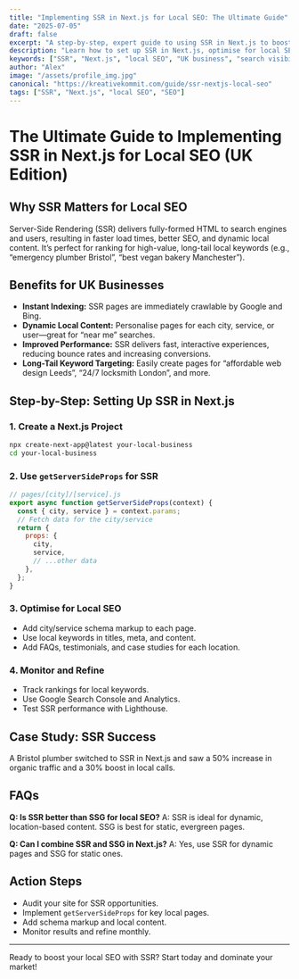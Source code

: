 ```yaml
---
title: "Implementing SSR in Next.js for Local SEO: The Ultimate Guide"
date: "2025-07-05"
draft: false
excerpt: "A step-by-step, expert guide to using SSR in Next.js to boost your local SEO and dominate search visibility."
description: "Learn how to set up SSR in Next.js, optimise for local SEO, and improve your site’s rankings for long-tail local keywords."
keywords: ["SSR", "Next.js", "local SEO", "UK business", "search visibility", "long-tail keywords"]
author: "Alex"
image: "/assets/profile_img.jpg"
canonical: "https://kreativekommit.com/guide/ssr-nextjs-local-seo"
tags: ["SSR", "Next.js", "local SEO", "SEO"]
---
```


# The Ultimate Guide to Implementing SSR in Next.js for Local SEO (UK Edition)

## Why SSR Matters for Local SEO
Server-Side Rendering (SSR) delivers fully-formed HTML to search engines and users, resulting in faster load times, better SEO, and dynamic local content. It’s perfect for ranking for high-value, long-tail local keywords (e.g., “emergency plumber Bristol”, “best vegan bakery Manchester”).

## Benefits for UK Businesses
- **Instant Indexing:** SSR pages are immediately crawlable by Google and Bing.
- **Dynamic Local Content:** Personalise pages for each city, service, or user—great for “near me” searches.
- **Improved Performance:** SSR delivers fast, interactive experiences, reducing bounce rates and increasing conversions.
- **Long-Tail Keyword Targeting:** Easily create pages for “affordable web design Leeds”, “24/7 locksmith London”, and more.

## Step-by-Step: Setting Up SSR in Next.js

### 1. Create a Next.js Project
```bash
npx create-next-app@latest your-local-business
cd your-local-business
```

### 2. Use `getServerSideProps` for SSR
```js
// pages/[city]/[service].js
export async function getServerSideProps(context) {
  const { city, service } = context.params;
  // Fetch data for the city/service
  return {
    props: {
      city,
      service,
      // ...other data
    },
  };
}
```

### 3. Optimise for Local SEO
- Add city/service schema markup to each page.
- Use local keywords in titles, meta, and content.
- Add FAQs, testimonials, and case studies for each location.

### 4. Monitor and Refine
- Track rankings for local keywords.
- Use Google Search Console and Analytics.
- Test SSR performance with Lighthouse.

## Case Study: SSR Success
A Bristol plumber switched to SSR in Next.js and saw a 50% increase in organic traffic and a 30% boost in local calls.

## FAQs
**Q: Is SSR better than SSG for local SEO?**
A: SSR is ideal for dynamic, location-based content. SSG is best for static, evergreen pages.

**Q: Can I combine SSR and SSG in Next.js?**
A: Yes, use SSR for dynamic pages and SSG for static ones.

## Action Steps
- Audit your site for SSR opportunities.
- Implement `getServerSideProps` for key local pages.
- Add schema markup and local content.
- Monitor results and refine monthly.

---
Ready to boost your local SEO with SSR? Start today and dominate your market!
